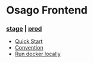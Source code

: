 # Osago Frontend

### [stage](http://master.stage.yandex.sravni-team.ru/osago/) | [prod](http://sravni.ru/osago/)

- [Quick Start](./docs/quickStart.md)
- [Convention](./docs/convention.md)
- [Run docker locally](./docs/docker.md)

